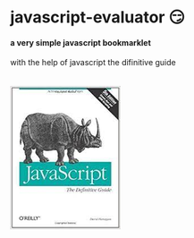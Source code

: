 # javascript-evaluator 😏                                                                           
#### a very simple javascript bookmarklet 
 
with the help of javascript the difinitive guide<br/><br/><br/>
![difinitive guide](download.jpg)
